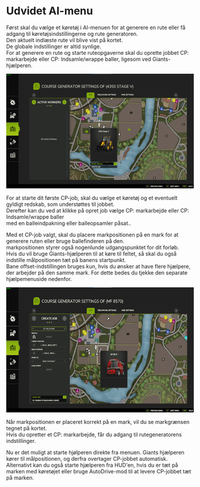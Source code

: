 # Udvidet AI-menu

  
Først skal du vælge et køretøj i AI-menuen for at generere en rute eller få adgang til køretøjsindstillingerne og rute generatoren.  
Den aktuelt indlæste rute vil blive vist på kortet.  
De globale indstillinger er altid synlige.  
For at generere en rute og starte ruteopgaverne skal du oprette jobbet CP: markarbejde eller CP: Indsamle/wrappe baller, ligesom ved Giants-hjælperen.  

![Image](../assets/images/startjobmenuhelp_0_0_1024_895.png)

  
For at starte dit første CP-job, skal du vælge et køretøj og et eventuelt gyldigt redskab, som understøttes til jobbet.  
Derefter kan du ved at klikke på opret job vælge CP: markarbejde eller CP: Indsamle/wrappe baller  
med en balleindpakning eller balleopsamler påsat..  

  
Med et CP-job valgt, skal du placere markpositionen på en mark for at generere ruten eller bruge ballefinderen på den.  
markpositionen styrer også nogenlunde udgangspunktet for dit forløb.  
Hvis du vil bruge Giants-hjælperen til at køre til feltet, så skal du også indstille målpositionen tæt på banens startpunkt.  
Bane offset-indstillingen bruges kun, hvis du ønsker at have flere hjælpere, der arbejder på den samme mark. For dette bedes du tjekke den separate hjælpemenuside nedenfor.  

![Image](../assets/images/readyjobmenuhelp_0_0_765_510.png)

  
Når markpositionen er placeret korrekt på en mark, vil du se markgrænsen tegnet på kortet.  
Hvis du opretter et CP: markarbejde, får du adgang til rutegeneratorens indstillinger.   

  
Nu er det muligt at starte hjølperen direkte fra menuen. Giants hjælperen kører til målpositionen, og derfra overtager CP-jobbet automatisk.  
Alternativt kan du også starte hjælperen fra HUD'en, hvis du er tæt på marken med køretøjet eller bruge AutoDrive-mod til at levere CP-jobbet tæt på marken.  

